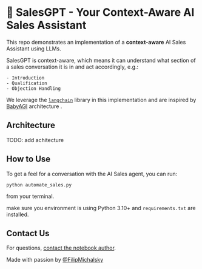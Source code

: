 # :robot: SalesGPT - Your Context-Aware AI Sales Assistant

This repo demonstrates an implementation of a **context-aware** AI Sales Assistant using LLMs.

SalesGPT is context-aware, which means it can understand what section of a sales conversation it is in and act accordingly, e.g.:

    - Introduction
    - Qualification
    - Objection Handling



We leverage the [`langchain`](https://github.com/hwchase17/langchain) library in this implementation and are inspired by [BabyAGI](https://github.com/yoheinakajima/babyagi) architecture .

## Architecture

TODO: add achitecture

## How to Use

To get a feel for a conversation with the AI Sales agent, you can run:

`python automate_sales.py`

from your terminal.

make sure you environment is using Python 3.10+ and `requirements.txt` are installed.



## Contact Us

For questions, [contact the notebook author](mailto:filipmichalsky@gmail.com).

Made with passion by [@FilipMichalsky](https://twitter.com/FilipMichalsky)


